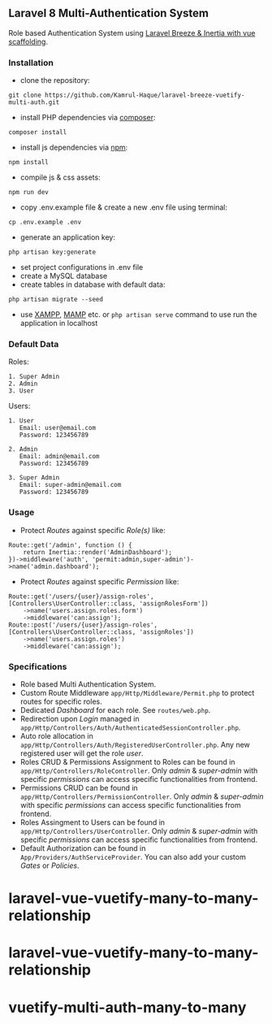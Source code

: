 ## Laravel 8 Multi-Authentication System
Role based Authentication System using [Laravel Breeze & Inertia with vue scaffolding](https://laravel.com/docs/8.x/starter-kits#breeze-and-inertia).
### Installation
- clone the repository:
```
git clone https://github.com/Kamrul-Haque/laravel-breeze-vuetify-multi-auth.git
```
- install PHP dependencies via [composer](https://getcomposer.org/):
```
composer install
```
- install js dependencies via [npm](https://nodejs.org/en/):
```
npm install
```
- compile js & css assets:
```
npm run dev
```
- copy .env.example file & create a new .env file using terminal:
```
cp .env.example .env
```
- generate an application key:
```
php artisan key:generate
```
- set project configurations in .env file
- create a MySQL database
- create tables in database with default data:
```
php artisan migrate --seed
```
- use [XAMPP](https://www.apachefriends.org/index.html), [MAMP](https://www.mamp.info/en/mamp/windows/) etc. or `php artisan serve` command to use run the application in localhost

### Default Data
Roles:
```
1. Super Admin
2. Admin
3. User
```

Users:
```
1. User
   Email: user@email.com
   Password: 123456789

2. Admin
   Email: admin@email.com
   Password: 123456789

3. Super Admin
   Email: super-admin@email.com
   Password: 123456789
```

### Usage
- Protect *Routes* against specific *Role(s)* like:
```
Route::get('/admin', function () {
    return Inertia::render('AdminDashboard');
})->middleware('auth', 'permit:admin,super-admin')->name('admin.dashboard');
```
- Protect *Routes* against specific *Permission* like:
```
Route::get('/users/{user}/assign-roles', [Controllers\UserController::class, 'assignRolesForm'])
    ->name('users.assign.roles.form')
    ->middleware('can:assign');
Route::post('/users/{user}/assign-roles', [Controllers\UserController::class, 'assignRoles'])
    ->name('users.assign.roles')
    ->middleware('can:assign');
```

### Specifications
- Role based Multi Authentication System.
- Custom Route Middleware ``app/Http/Middleware/Permit.php`` to protect routes for specific roles.
- Dedicated *Dashboard* for each role. See ``routes/web.php``.
- Redirection upon *Login* managed in ``app/Http/Controllers/Auth/AuthenticatedSessionController.php``.
- Auto role allocation in ``app/Http/Controllers/Auth/RegisteredUserController.php``. Any new registered user will get the role *user*.
- Roles CRUD & Permissions Assignment to Roles can be found in ``app/Http/Controllers/RoleController``. Only *admin* & *super-admin* with specific *permissions* can access specific functionalities from frontend.
- Permissions CRUD can be found in ``app/Http/Controllers/PermissionController``.  Only *admin* & *super-admin* with specific *permissions* can access specific functionalities from frontend.
- Roles Assingment to Users can be found in ``app/Http/Controllers/UserController``. Only *admin* & *super-admin* with specific *permissions* can access specific functionalities from frontend.
- Default Authorization can be found in ``App/Providers/AuthServiceProvider``. You can also add your custom *Gates* or *Policies*.
# laravel-vue-vuetify-many-to-many-relationship
# laravel-vue-vuetify-many-to-many-relationship
# vuetify-multi-auth-many-to-many
